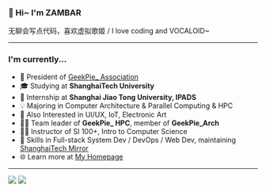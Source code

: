 ### 🎉 Hi~ I'm ZAMBAR

无聊会写点代码，喜欢虚拟歌姬 / I love coding and VOCALOID~

---

### I'm currently...

- 🌱 President of [GeekPie_ Association](https://github.com/ShanghaitechGeekPie/)
- 🎓 Studying at **ShanghaiTech University**
- 🔎 Internship at **Shanghai Jiao Tong University, IPADS**
- 💡 Majoring in Computer Architecture & Parallel Computing & HPC
- 🎈 Also Interested in UI/UX, IoT, Electronic Art
- 👨‍💻 Team leader of **GeekPie_ HPC**, member of **GeekPie_Arch**
- 👨‍🏫 Instructor of SI 100+, Intro to Computer Science
- 🔧 Skills in Full-stack System Dev / DevOps / Web Dev, maintaining [ShanghaiTech Mirror](https://mirrors.shanghaitech.edu.cn/)
- 🌐 Learn more at [My Homepage](https://hezebang.github.io)

---

<picture>
  <source
    srcset="https://github-readme-stats.vercel.app/api?username=HeZeBang&show_icons=true&theme=dark"
    media="(prefers-color-scheme: dark)"
  />
  <source
    srcset="https://github-readme-stats.vercel.app/api?username=HeZeBang&show_icons=true"
    media="(prefers-color-scheme: light), (prefers-color-scheme: no-preference)"
  />
  <img src="https://github-readme-stats.vercel.app/api?username=HeZeBang&show_icons=true" />
</picture>

<picture>
  <source
    srcset="https://github-readme-stats.vercel.app/api/top-langs/?username=HeZeBang&show_icons=true&theme=dark&layout=compact"
    media="(prefers-color-scheme: dark)"
  />
  <source
    srcset="https://github-readme-stats.vercel.app/api/top-langs/?username=HeZeBang&show_icons=true&layout=compact"
    media="(prefers-color-scheme: light), (prefers-color-scheme: no-preference)"
  />
  <img src="https://github-readme-stats.vercel.app/api/top-langs/?username=HeZeBang&show_icons=true&layout=compact" />
</picture>

